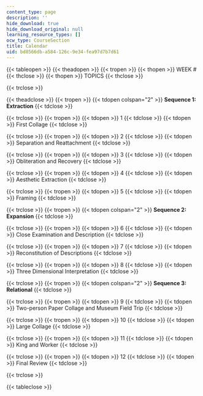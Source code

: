 ```yaml
---
content_type: page
description: ''
hide_download: true
hide_download_original: null
learning_resource_types: []
ocw_type: CourseSection
title: Calendar
uid: bd8566db-a584-126c-9e34-fea97d7b7d61
---
```


{{< tableopen >}}
{{< theadopen >}}
{{< tropen >}}
{{< thopen >}}
WEEK #
{{< thclose >}}
{{< thopen >}}
TOPICS
{{< thclose >}}

{{< trclose >}}

{{< theadclose >}}
{{< tropen >}}
{{< tdopen colspan="2" >}}
**Sequence 1: Extraction**
{{< tdclose >}}

{{< trclose >}}
{{< tropen >}}
{{< tdopen >}}
1
{{< tdclose >}}
{{< tdopen >}}
First Collage
{{< tdclose >}}

{{< trclose >}}
{{< tropen >}}
{{< tdopen >}}
2
{{< tdclose >}}
{{< tdopen >}}
Separation and Reattachment
{{< tdclose >}}

{{< trclose >}}
{{< tropen >}}
{{< tdopen >}}
3
{{< tdclose >}}
{{< tdopen >}}
Obliteration and Recovery
{{< tdclose >}}

{{< trclose >}}
{{< tropen >}}
{{< tdopen >}}
4
{{< tdclose >}}
{{< tdopen >}}
Aesthetic Extraction
{{< tdclose >}}

{{< trclose >}}
{{< tropen >}}
{{< tdopen >}}
5
{{< tdclose >}}
{{< tdopen >}}
Framing
{{< tdclose >}}

{{< trclose >}}
{{< tropen >}}
{{< tdopen colspan="2" >}}
**Sequence 2: Expansion**
{{< tdclose >}}

{{< trclose >}}
{{< tropen >}}
{{< tdopen >}}
6
{{< tdclose >}}
{{< tdopen >}}
Close Examination and Description
{{< tdclose >}}

{{< trclose >}}
{{< tropen >}}
{{< tdopen >}}
7
{{< tdclose >}}
{{< tdopen >}}
Reconstitution of Descriptions
{{< tdclose >}}

{{< trclose >}}
{{< tropen >}}
{{< tdopen >}}
8
{{< tdclose >}}
{{< tdopen >}}
Three Dimensional Interpretation
{{< tdclose >}}

{{< trclose >}}
{{< tropen >}}
{{< tdopen colspan="2" >}}
**Sequence 3: Relational**
{{< tdclose >}}

{{< trclose >}}
{{< tropen >}}
{{< tdopen >}}
9
{{< tdclose >}}
{{< tdopen >}}
Two-person Paper Collage and Museum Field Trip
{{< tdclose >}}

{{< trclose >}}
{{< tropen >}}
{{< tdopen >}}
10
{{< tdclose >}}
{{< tdopen >}}
Large Collage
{{< tdclose >}}

{{< trclose >}}
{{< tropen >}}
{{< tdopen >}}
11
{{< tdclose >}}
{{< tdopen >}}
King and Worker
{{< tdclose >}}

{{< trclose >}}
{{< tropen >}}
{{< tdopen >}}
12
{{< tdclose >}}
{{< tdopen >}}
Final Review
{{< tdclose >}}

{{< trclose >}}

{{< tableclose >}}